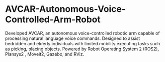 # AVCAR-Autonomous-Voice-Controlled-Arm-Robot
Developed AVCAR, an autonomous voice-controlled robotic arm capable of processing natural language voice commands. Designed to assist bedridden and elderly individuals with limited mobility executing tasks such as picking, placing objects. Powered by Robot Operating System 2 (ROS2), Plansys2 , Moveit2, Gazebo, and RViz.
